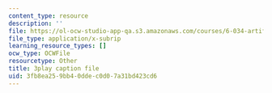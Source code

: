 ```yaml
---
content_type: resource
description: ''
file: https://ol-ocw-studio-app-qa.s3.amazonaws.com/courses/6-034-artificial-intelligence-fall-2010/3fb8ea259bb40ddec0d07a31bd423cd6_sh3EPjhhd40.srt
file_type: application/x-subrip
learning_resource_types: []
ocw_type: OCWFile
resourcetype: Other
title: 3play caption file
uid: 3fb8ea25-9bb4-0dde-c0d0-7a31bd423cd6
---
```

